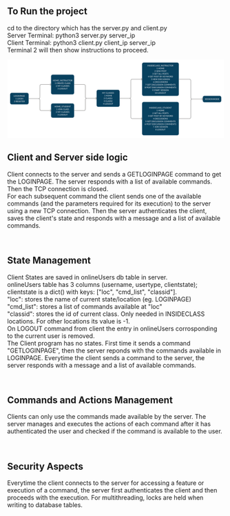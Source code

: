 ## To Run the project
cd to the directory which has the server.py and client.py <br>
Server Terminal: python3 server.py server_ip <br>
Client Terminal: python3 client.py client_ip server_ip <br>
Terminal 2 will then show instructions to proceed.

![Client States](MiniClassStates.png)

## Client and Server side logic
Client connects to the server and sends a GETLOGINPAGE command to get the LOGINPAGE. The server responds with a list of available commands. Then the TCP connection is closed.
<br>
For each subsequent command the client sends one of the available commands (and the parameters required for its execution) to the server using a new TCP connection. Then the server authenticates the client, saves the client's state and responds with a message and a list of available commands.

<br>


## State Management
Client States are saved in onlineUsers db table in server.
<br>
onlineUsers table has 3 columns (username, usertype, clientstate); clientstate is a dict() with keys: ["loc", "cmd_list", "classid"].<br>
"loc": stores the name of current state/location (eg. LOGINPAGE)<br>
"cmd_list": stores a list of commands available at "loc"<br>
"classid": stores the id of current class. Only needed in INSIDECLASS locations. For other locations its value is -1.<br>
On LOGOUT command from client the entry in onlineUsers corrosponding to the current user is removed.
<br>
The Client program has no states. First time it sends a command "GETLOGINPAGE", then the server reponds with the commands available in LOGINPAGE. Everytime the client sends a command to the server, the server responds with a message and a list of available commands.

<br>

## Commands and Actions Management
Clients can only use the commands made available by the server. The server manages and executes the actions of each command after it has authenticated the user and checked if the command is available to the user.

<br>

## Security Aspects
Everytime the client connects to the server for accessing a feature or execution of a command, the server first authenticates the client and then proceeds with the execution.
For multithreading, locks are held when writing to database tables.